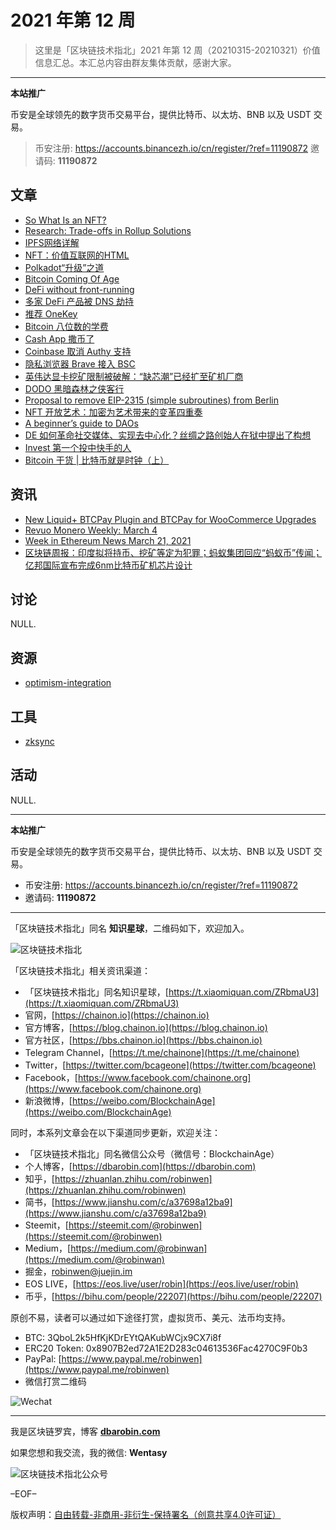 # 2021 年第 12 周

> 这里是「区块链技术指北」2021 年第 12 周（20210315-20210321）价值信息汇总。本汇总内容由群友集体贡献，感谢大家。

***

**本站推广**

币安是全球领先的数字货币交易平台，提供比特币、以太坊、BNB 以及 USDT 交易。

> 币安注册: https://accounts.binancezh.io/cn/register/?ref=11190872
> 邀请码: **11190872**

## 文章

* [So What Is an NFT?](https://bbs.chainon.io/d/7400)
* [Research: Trade-offs in Rollup Solutions](https://bbs.chainon.io/d/7401)
* [IPFS网络详解](https://bbs.chainon.io/d/7402)
* [NFT：价值互联网的HTML](https://bbs.chainon.io/d/7403)
* [Polkadot“升级”之道](https://bbs.chainon.io/d/7404)
* [Bitcoin Coming Of Age](https://bbs.chainon.io/d/7406)
* [DeFi without front-running](https://bbs.chainon.io/d/7407)
* [多家 DeFi 产品被 DNS 劫持](https://bbs.chainon.io/d/7409)
* [推荐 OneKey](https://bbs.chainon.io/d/7410)
* [Bitcoin 八位数的学费](https://bbs.chainon.io/d/7411)
* [Cash App 撒币了](https://bbs.chainon.io/d/7412)
* [Coinbase 取消 Authy 支持](https://bbs.chainon.io/d/7413)
* [隐私浏览器 Brave 接入 BSC](https://bbs.chainon.io/d/7414)
* [英伟达显卡挖矿限制被破解：“缺芯潮”已经扩至矿机厂商](https://bbs.chainon.io/d/7416)
* [DODO 黑暗森林之侠客行](https://bbs.chainon.io/d/7420)
* [Proposal to remove EIP-2315 (simple subroutines) from Berlin](https://bbs.chainon.io/d/7421)
* [NFT 开放艺术：加密为艺术带来的变革四重奏](https://bbs.chainon.io/d/7422)
* [A beginner’s guide to DAOs](https://bbs.chainon.io/d/7423)
* [DE 如何革命社交媒体、实现去中心化？丝绸之路创始人在狱中提出了构想](https://bbs.chainon.io/d/7424)
* [Invest 第一个投中快手的人](https://bbs.chainon.io/d/7425)
* [Bitcoin 干货 | 比特币就是时钟（上）](https://bbs.chainon.io/d/7426)

## 资讯

* [New Liquid+ BTCPay Plugin and BTCPay for WooCommerce Upgrades](https://bbs.chainon.io/d/7399)
* [Revuo Monero Weekly: March 4](https://bbs.chainon.io/d/7405)
* [Week in Ethereum News March 21, 2021](https://bbs.chainon.io/d/7408)
* [区块链周报：印度拟将持币、挖矿等定为犯罪；蚂蚁集团回应“蚂蚁币”传闻；亿邦国际宣布完成6nm比特币矿机芯片设计](https://bbs.chainon.io/d/7415)

## 讨论

NULL.

## 资源

* [optimism-integration](https://bbs.chainon.io/d/7417)

## 工具

* [zksync](https://bbs.chainon.io/d/7418)

## 活动

NULL.

***

**本站推广**

币安是全球领先的数字货币交易平台，提供比特币、以太坊、BNB 以及 USDT 交易。

* 币安注册: https://accounts.binancezh.io/cn/register/?ref=11190872
* 邀请码: **11190872**

***

「区块链技术指北」同名 **知识星球**，二维码如下，欢迎加入。

![区块链技术指北](https://cdn.dbarobin.com/3YzonTR.png)

「区块链技术指北」相关资讯渠道：

* 「区块链技术指北」同名知识星球，[https://t.xiaomiquan.com/ZRbmaU3](https://t.xiaomiquan.com/ZRbmaU3)
* 官网，[https://chainon.io](https://chainon.io)
* 官方博客，[https://blog.chainon.io](https://blog.chainon.io)
* 官方社区，[https://bbs.chainon.io](https://bbs.chainon.io)
* Telegram Channel，[https://t.me/chainone](https://t.me/chainone)
* Twitter，[https://twitter.com/bcageone](https://twitter.com/bcageone)
* Facebook，[https://www.facebook.com/chainone.org](https://www.facebook.com/chainone.org)
* 新浪微博，[https://weibo.com/BlockchainAge](https://weibo.com/BlockchainAge)

同时，本系列文章会在以下渠道同步更新，欢迎关注：

* 「区块链技术指北」同名微信公众号（微信号：BlockchainAge）
* 个人博客，[https://dbarobin.com](https://dbarobin.com)
* 知乎，[https://zhuanlan.zhihu.com/robinwen](https://zhuanlan.zhihu.com/robinwen)
* 简书，[https://www.jianshu.com/c/a37698a12ba9](https://www.jianshu.com/c/a37698a12ba9)
* Steemit，[https://steemit.com/@robinwen](https://steemit.com/@robinwen)
* Medium，[https://medium.com/@robinwan](https://medium.com/@robinwan)
* 掘金，[robinwen@juejin.im](https://juejin.im/user/5673ccae60b2260ee435f89a/posts)
* EOS LIVE，[https://eos.live/user/robin](https://eos.live/user/robin)
* 币乎，[https://bihu.com/people/22207](https://bihu.com/people/22207)

原创不易，读者可以通过如下途径打赏，虚拟货币、美元、法币均支持。

* BTC: 3QboL2k5HfKjKDrEYtQAKubWCjx9CX7i8f
* ERC20 Token: 0x8907B2ed72A1E2D283c04613536Fac4270C9F0b3
* PayPal: [https://www.paypal.me/robinwen](https://www.paypal.me/robinwen)
* 微信打赏二维码

![Wechat](https://cdn.dbarobin.com/SzoNl5b.jpg)

***

我是区块链罗宾，博客 **[dbarobin.com](https://dbarobin.com/)**

如果您想和我交流，我的微信: **Wentasy**

![区块链技术指北公众号](https://cdn.dbarobin.com/w0wignb.png)

–EOF–

版权声明：[自由转载-非商用-非衍生-保持署名（创意共享4.0许可证）](http://creativecommons.org/licenses/by-nc-nd/4.0/deed.zh)